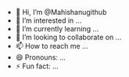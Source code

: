   - 👋 Hi, I’m @Mahishanugithub
  - 👀 I’m interested in ...
  - 🌱 I’m currently learning ...
  - 💞️ I’m looking to collaborate on ...
  - 📫 How to reach me ...
  - 😄 Pronouns: ...
  - ⚡ Fun fact: ...
  
  <!---
  Mahishanugithub/Mahishanugithub is a ✨ special ✨ repository because its `README.md` (this file) appears on your GitHub profile.
  You can click the Preview link to take a look at your changes.
  --->
